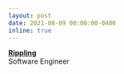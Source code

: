 ```yaml
---
layout: post
date: 2021-08-09 00:00:00-0400
inline: true
---
```


**[Rippling](https://www.rippling.com/)**
<br>
Software Engineer